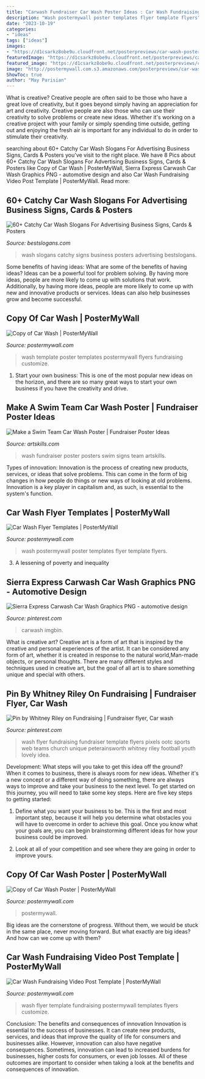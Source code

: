 ```yaml
---
title: "Carwash Fundraiser Car Wash Poster Ideas : Car Wash Fundraising Video Post Template"
description: "Wash postermywall poster templates flyer template flyers"
date: "2023-10-19"
categories:
- "ideas"
tags: ["ideas"]
images:
- "https://d1csarkz8obe9u.cloudfront.net/posterpreviews/car-wash-poster-template-e86f15dc5de3206454769c55f4a5b98f_screen.jpg?ts=1456376712"
featuredImage: "https://d1csarkz8obe9u.cloudfront.net/posterpreviews/car-wash-poster-design-template-1be50d23a9f1d652508d042a4cf966f0_screen.jpg?ts=1587191542"
featured_image: "https://d1csarkz8obe9u.cloudfront.net/posterpreviews/car-wash-fundraising-video-post-flyer-template-9409971db6991703d0e51635dfaa601b_screen.jpg?ts=1516056589"
image: "http://postermywall.com.s3.amazonaws.com/posterpreviews/car-wash-poster-template-f35d0dd52c6dd5ab5c222dd0c767b46b_screen.jpg?ts=1438602181"
ShowToc: true
author: "May Parisian"
---
```



What is creative?
Creative people are often said to be those who have a great love of creativity, but it goes beyond simply having an appreciation for art and creativity. Creative people are also those who can use their creativity to solve problems or create new ideas. Whether it's working on a creative project with your family or simply spending time outside, getting out and enjoying the fresh air is important for any individual to do in order to stimulate their creativity.

	

		
searching about 60+ Catchy Car Wash Slogans For Advertising Business Signs, Cards &amp; Posters you've visit to the right place. We have 8 Pics about 60+ Catchy Car Wash Slogans For Advertising Business Signs, Cards &amp; Posters like Copy of Car Wash | PosterMyWall, Sierra Express Carwash Car Wash Graphics PNG - automotive design and also Car Wash Fundraising Video Post Template | PosterMyWall. Read more:
		
    
## 60+ Catchy Car Wash Slogans For Advertising Business Signs, Cards &amp; Posters

<img loading=lazy src="https://www.bestslogans.com/img/pics/201611_1901_gefff.png" onerror="this.onerror=null;this.src='https://tse3.mm.bing.net/th?id=OIP.K38n2FEs-NldFqZ5jS7NCAHaHa&amp;pid=15.1';" alt="60+ Catchy Car Wash Slogans For Advertising Business Signs, Cards &amp; Posters">

_Source: bestslogans.com_

>wash slogans catchy signs business posters advertising bestslogans. 

	

Some benefits of having ideas: What are some of the benefits of having ideas?
Ideas can be a powerful tool for problem solving. By having more ideas, people are more likely to come up with solutions that work. Additionally, by having more ideas, people are more likely to come up with new and innovative products or services. Ideas can also help businesses grow and become successful.

    
## Copy Of Car Wash | PosterMyWall

<img loading=lazy src="https://d1csarkz8obe9u.cloudfront.net/posterpreviews/car-wash-poster-template-e86f15dc5de3206454769c55f4a5b98f_screen.jpg?ts=1456376712" onerror="this.onerror=null;this.src='https://tse1.mm.bing.net/th?id=OIP.rZRWZxK0regYDk5IbAOnLQAAAA&amp;pid=15.1';" alt="Copy of Car Wash | PosterMyWall">

_Source: postermywall.com_

>wash template poster templates postermywall flyers fundraising customize. 

	

1. Start your own business: This is one of the most popular new ideas on the horizon, and there are so many great ways to start your own business if you have the creativity and drive.

    
## Make A Swim Team Car Wash Poster | Fundraiser Poster Ideas

<img loading=lazy src="https://www.artskills.com/UploadedPosterImages/Posters/Zoom/pwcarwash.jpg" onerror="this.onerror=null;this.src='https://tse2.mm.bing.net/th?id=OIP.WCZ0dB_HzKp7-WhhTiZAVAHaFR&amp;pid=15.1';" alt="Make a Swim Team Car Wash Poster | Fundraiser Poster Ideas">

_Source: artskills.com_

>wash fundraiser poster posters swim signs team artskills. 

	

Types of innovation:
Innovation is the process of creating new products, services, or ideas that solve problems. This can come in the form of big changes in how people do things or new ways of looking at old problems. Innovation is a key player in capitalism and, as such, is essential to the system's function.

    
## Car Wash Flyer Templates | PosterMyWall

<img loading=lazy src="http://postermywall.com.s3.amazonaws.com/posterpreviews/car-wash-poster-template-f35d0dd52c6dd5ab5c222dd0c767b46b_screen.jpg?ts=1438602181" onerror="this.onerror=null;this.src='https://tse1.mm.bing.net/th?id=OIP.fN9tsMKN1PNEuFcON0EeTgAAAA&amp;pid=15.1';" alt="Car Wash Flyer Templates | PosterMyWall">

_Source: postermywall.com_

>wash postermywall poster templates flyer template flyers. 

	

3. A lessening of poverty and inequality 

    
## Sierra Express Carwash Car Wash Graphics PNG - Automotive Design

<img loading=lazy src="https://i.pinimg.com/originals/77/c5/6e/77c56e6a04e45803209f4b8aa93d9d22.jpg" onerror="this.onerror=null;this.src='https://tse3.mm.bing.net/th?id=OIP.pVBGOcM5vPnREnt12Z5lLAHaFy&amp;pid=15.1';" alt="Sierra Express Carwash Car Wash Graphics PNG - automotive design">

_Source: pinterest.com_

>carwash imgbin. 

	

What is creative art?
Creative art is a form of art that is inspired by the creative and personal experiences of the artist. It can be considered any form of art, whether it is created in response to the natural world,Man-made objects, or personal thoughts. There are many different styles and techniques used in creative art, but the goal of all art is to share something unique and special with others.

    
## Pin By Whitney Riley On Fundraising | Fundraiser Flyer, Car Wash

<img loading=lazy src="https://i.pinimg.com/736x/ba/7d/c0/ba7dc05ad0f0c5fad80b2f53f0d05ac9--car-wash-fundraiser-flyer-cheer-stuff.jpg" onerror="this.onerror=null;this.src='https://tse1.mm.bing.net/th?id=OIP.t2aHhUQGwhIhHeZWzQYIYwHaJl&amp;pid=15.1';" alt="Pin by Whitney Riley on Fundraising | Fundraiser flyer, Car wash">

_Source: pinterest.com_

>wash flyer fundraising fundraiser template flyers pixels ootc sports web teams church unique peterainsworth whitney riley football youth lovely idea. 

	

Development: What steps will you take to get this idea off the ground?
When it comes to business, there is always room for new ideas. Whether it's a new concept or a different way of doing something, there are always ways to improve and take your business to the next level. To get started on this journey, you will need to take some key steps. Here are five key steps to getting started:
1. Define what you want your business to be. This is the first and most important step, because it will help you determine what obstacles you will have to overcome in order to achieve this goal. Once you know what your goals are, you can begin brainstorming different ideas for how your business could be improved.

2. Look at all of your competition and see where they are going in order to improve yours.

    
## Copy Of Car Wash Poster | PosterMyWall

<img loading=lazy src="https://d1csarkz8obe9u.cloudfront.net/posterpreviews/car-wash-poster-design-template-1be50d23a9f1d652508d042a4cf966f0_screen.jpg?ts=1587191542" onerror="this.onerror=null;this.src='https://tse4.mm.bing.net/th?id=OIP.NCaOOCyJwZS4roBKuTF4DQAAAA&amp;pid=15.1';" alt="Copy of Car Wash Poster | PosterMyWall">

_Source: postermywall.com_

>postermywall. 

	

Big ideas are the cornerstone of progress. Without them, we would be stuck in the same place, never moving forward. But what exactly are big ideas? And how can we come up with them?

    
## Car Wash Fundraising Video Post Template | PosterMyWall

<img loading=lazy src="https://d1csarkz8obe9u.cloudfront.net/posterpreviews/car-wash-fundraising-video-post-flyer-template-9409971db6991703d0e51635dfaa601b_screen.jpg?ts=1516056589" onerror="this.onerror=null;this.src='https://tse3.mm.bing.net/th?id=OIP.0rf_rOZFcPqEWnhQEpzNowAAAA&amp;pid=15.1';" alt="Car Wash Fundraising Video Post Template | PosterMyWall">

_Source: postermywall.com_

>wash flyer template fundraising postermywall templates flyers customize. 

	

Conclusion: The benefits and consequences of innovation
Innovation is essential to the success of businesses. It can create new products, services, and ideas that improve the quality of life for consumers and businesses alike. However, innovation can also have negative consequences. Sometimes, innovation can lead to increased burdens for businesses, higher costs for consumers, or even job losses. All of these outcomes are important to consider when taking a look at the benefits and consequences of innovation.

